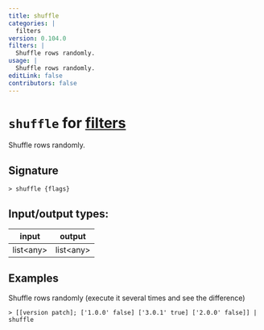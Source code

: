 ```yaml
---
title: shuffle
categories: |
  filters
version: 0.104.0
filters: |
  Shuffle rows randomly.
usage: |
  Shuffle rows randomly.
editLink: false
contributors: false
---
```

<!-- This file is automatically generated. Please edit the command in https://github.com/nushell/nushell instead. -->

# `shuffle` for [filters](/commands/categories/filters.md)

<div class='command-title'>Shuffle rows randomly.</div>

## Signature

```> shuffle {flags} ```


## Input/output types:

| input     | output    |
| --------- | --------- |
| list\<any\> | list\<any\> |
## Examples

Shuffle rows randomly (execute it several times and see the difference)
```nu
> [[version patch]; ['1.0.0' false] ['3.0.1' true] ['2.0.0' false]] | shuffle

```
